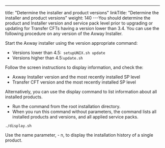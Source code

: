 ---
title: "Determine the installer and product versions"
linkTitle: "Determine the installer and product versions"
weight: 140
---You should determine the product and Installer version and service pack level prior to upgrading or updating for Transfer CFTs having a version lower than 3.4. You can use the following procedure on any version of the Axway Installer.

Start the Axway installer using the version appropriate command:

* Versions lower than 4.5:` setupUNIX.sh update`
* Versions higher than 4.5:` update.sh `

Follow the screen instructions to display information, and check the:

* Axway Installer version and the most recently installed SP level
* Transfer CFT version and the most recently installed SP level

Alternatively, you can use the display command to list information about all installed products.

* Run the command from the root installation directory.
* When you run this command without parameters, the command lists all installed products and versions, and all applied service packs.

```
./display.sh
```

Use the name parameter, - n, to display the installation history of a single product.
